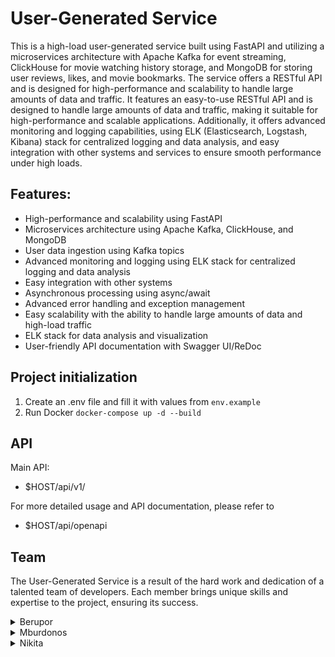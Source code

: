 # User-Generated Service
This is a high-load user-generated service built using FastAPI and utilizing a microservices architecture with Apache Kafka for event streaming, ClickHouse for movie watching history storage, and MongoDB for storing user reviews, likes, and movie bookmarks. The service offers a RESTful API and is designed for high-performance and scalability to handle large amounts of data and traffic. It features an easy-to-use RESTful API and is designed to handle large amounts of data and traffic, making it suitable for high-performance and scalable applications. Additionally, it offers advanced monitoring and logging capabilities, using ELK (Elasticsearch, Logstash, Kibana) stack for centralized logging and data analysis, and easy integration with other systems and services to ensure smooth performance under high loads.

## Features:
- High-performance and scalability using FastAPI
- Microservices architecture using Apache Kafka, ClickHouse, and MongoDB
- User data ingestion using Kafka topics
- Advanced monitoring and logging using ELK stack for centralized logging and data analysis
- Easy integration with other systems
- Asynchronous processing using async/await
- Advanced error handling and exception management
- Easy scalability with the ability to handle large amounts of data and high-load traffic
- ELK stack for data analysis and visualization
- User-friendly API documentation with Swagger UI/ReDoc

## Project initialization
1. Create an .env file and fill it with values from `env.example`
2. Run Docker `docker-compose up -d --build`

## API
Main API:
- $HOST/api/v1/

For more detailed usage and API documentation, please refer to
- $HOST/api/openapi

## Team

The User-Generated Service is a result of the hard work and dedication of a talented team of developers. Each member brings unique skills and expertise to the project, ensuring its success.


<details>
<summary>Berupor</summary>

---
Berupor is a true expert in distributed systems and high-performance architectures. With a deep understanding of Kafka and MongoDB, he drives the core business logic of the User-Generated Service, ensuring its reliability and scalability. Additionally, his expertise in testing and CI processes ensures that the service is of the highest quality.
</details>
<details>
<summary>Mburdonos</summary>

---
Maxim is a talented API designer and developer, with a passion for creating user-friendly and intuitive interfaces. He is responsible for the development of the RESTful API, as well as the documentation, which makes it easy for developers to integrate the service into their own applications. With his experience in MongoDB and Kafka, Maxim ensures that the service runs smoothly and can handle high loads.

</details><details>
<summary>Nikita</summary>

---
Nikita is a data specialist, with a deep understanding of how to store and analyze large amounts of data. He is responsible for integrating the service with ClickHouse, which allows for efficient storage and analysis of movie watching history. Additionally, his work with ELK ensures that the service has robust monitoring and logging capabilities, making it easy to diagnose and resolve issues as they arise.
</details>

